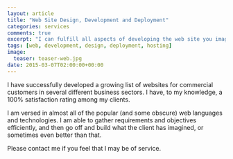 ```yaml
---
layout: article
title: "Web Site Design, Development and Deployment"
categories: services
comments: true
excerpt: "I can fulfill all aspects of developing the web site you image."
tags: [web, development, design, deployment, hosting]
image:
  teaser: teaser-web.jpg
date: 2015-03-07T02:00:00+00:00
---
```


I have successfully developed a growing list of websites for commercial customers in several different business sectors.  I have, to my knowledge, a 100% satisfaction rating among my clients.

I am versed in almost all of the popular (and some obscure) web languages and technologies.  I am able to gather requirements and objectives efficiently, and then go off and build what the client has imagined, or sometimes even better than that.

Please contact me if you feel that I may be of service.
